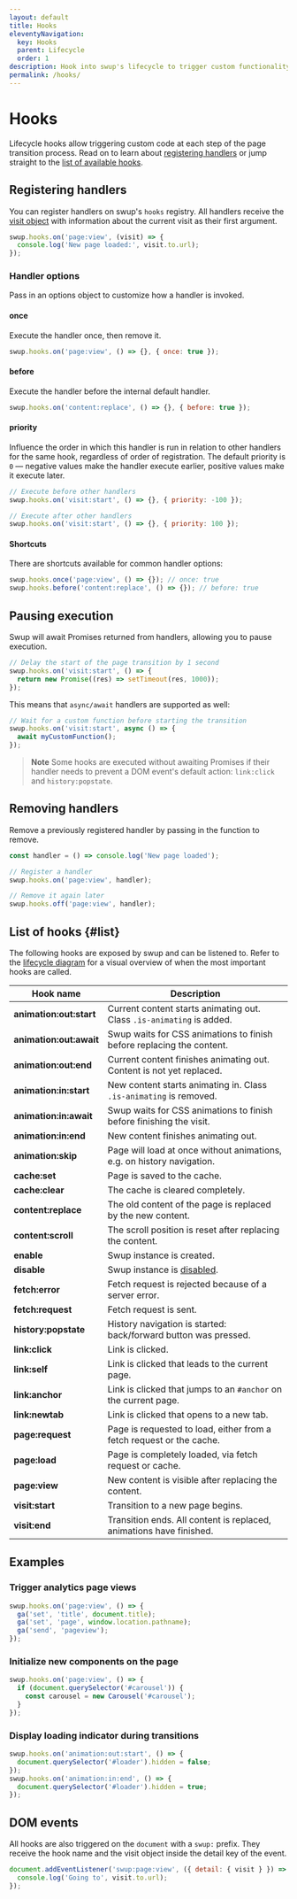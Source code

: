 ```yaml
---
layout: default
title: Hooks
eleventyNavigation:
  key: Hooks
  parent: Lifecycle
  order: 1
description: Hook into swup's lifecycle to trigger custom functionality.
permalink: /hooks/
---
```


# Hooks

Lifecycle hooks allow triggering custom code at each step of the page transition process. Read on to
learn about [registering handlers](#registering-handlers) or jump straight to the
[list of available hooks](#list).

## Registering handlers

You can register handlers on swup's `hooks` registry. All handlers receive the [visit object](/visit/)
with information about the current visit as their first argument.

```javascript
swup.hooks.on('page:view', (visit) => {
  console.log('New page loaded:', visit.to.url);
});
```

### Handler options

Pass in an options object to customize how a handler is invoked.

#### once

Execute the handler once, then remove it.

```javascript
swup.hooks.on('page:view', () => {}, { once: true });
```

#### before

Execute the handler before the internal default handler.

```javascript
swup.hooks.on('content:replace', () => {}, { before: true });
```

#### priority

Influence the order in which this handler is run in relation to other handlers for the same hook,
regardless of order of registration. The default priority is `0` — negative values make the handler
execute earlier, positive values make it execute later.

```javascript
// Execute before other handlers
swup.hooks.on('visit:start', () => {}, { priority: -100 });

// Execute after other handlers
swup.hooks.on('visit:start', () => {}, { priority: 100 });
```

#### Shortcuts

There are shortcuts available for common handler options:

```javascript
swup.hooks.once('page:view', () => {}); // once: true
swup.hooks.before('content:replace', () => {}); // before: true
```

## Pausing execution

Swup will await Promises returned from handlers, allowing you to pause execution.

```javascript
// Delay the start of the page transition by 1 second
swup.hooks.on('visit:start', () => {
  return new Promise((res) => setTimeout(res, 1000));
});
```

This means that `async/await` handlers are supported as well:

```javascript
// Wait for a custom function before starting the transition
swup.hooks.on('visit:start', async () => {
  await myCustomFunction();
});
```

> **Note** Some hooks are executed without awaiting Promises if their handler needs
to prevent a DOM event's default action: `link:click` and `history:popstate`.

## Removing handlers

Remove a previously registered handler by passing in the function to remove.

```javascript
const handler = () => console.log('New page loaded');

// Register a handler
swup.hooks.on('page:view', handler);

// Remove it again later
swup.hooks.off('page:view', handler);
```

## List of hooks {#list}

The following hooks are exposed by swup and can be listened to. Refer to the
[lifecycle diagram](/lifecycle/#lifecycle-diagram) for a visual overview of when the most important
hooks are called.

<div class="events-table" data-table-with-anchor-links>

|        Hook name        |                                      Description                                      |
| ----------------------- | ------------------------------------------------------------------------------------- |
| **animation:out:start** | Current content starts animating out. Class `.is-animating` is added.                 |
| **animation:out:await** | Swup waits for CSS animations to finish before replacing the content.                 |
| **animation:out:end**   | Current content finishes animating out. Content is not yet replaced.                  |
| **animation:in:start**  | New content starts animating in. Class `.is-animating` is removed.                    |
| **animation:in:await**  | Swup waits for CSS animations to finish before finishing the visit.                   |
| **animation:in:end**    | New content finishes animating out.                                                   |
| **animation:skip**      | Page will load at once without animations, e.g. on history navigation.                |
| **cache:set**           | Page is saved to the cache.                                                           |
| **cache:clear**         | The cache is cleared completely.                                                      |
| **content:replace**     | The old content of the page is replaced by the new content.                           |
| **content:scroll**      | The scroll position is reset after replacing the content.                             |
| **enable**              | Swup instance is created.                                                             |
| **disable**             | Swup instance is [disabled](/api/methods/#destroy).                                   |
| **fetch:error**         | Fetch request is rejected because of a server error.                                  |
| **fetch:request**       | Fetch request is sent.                                                                |
| **history:popstate**    | History navigation is started: back/forward button was pressed.                       |
| **link:click**          | Link is clicked.                                                                      |
| **link:self**           | Link is clicked that leads to the current page.                                       |
| **link:anchor**         | Link is clicked that jumps to an `#anchor` on the current page.                       |
| **link:newtab**         | Link is clicked that opens to a new tab.                                              |
| **page:request**        | Page is requested to load, either from a fetch request or the cache.                  |
| **page:load**           | Page is completely loaded, via fetch request or cache.                                |
| **page:view**           | New content is visible after replacing the content.                                   |
| **visit:start**         | Transition to a new page begins.                                                      |
| **visit:end**           | Transition ends. All content is replaced, animations have finished.                   |

</div>

## Examples

### Trigger analytics page views

```javascript
swup.hooks.on('page:view', () => {
  ga('set', 'title', document.title);
  ga('set', 'page', window.location.pathname);
  ga('send', 'pageview');
});
```

### Initialize new components on the page

```javascript
swup.hooks.on('page:view', () => {
  if (document.querySelector('#carousel')) {
    const carousel = new Carousel('#carousel');
  }
});
```

### Display loading indicator during transitions

```javascript
swup.hooks.on('animation:out:start', () => {
  document.querySelector('#loader').hidden = false;
});
swup.hooks.on('animation:in:end', () => {
  document.querySelector('#loader').hidden = true;
});
```

## DOM events

All hooks are also triggered on the `document` with a `swup:` prefix. They receive the hook name
and the visit object inside the detail key of the event.

```javascript
document.addEventListener('swup:page:view', ({ detail: { visit } }) => {
  console.log('Going to', visit.to.url);
});
```
